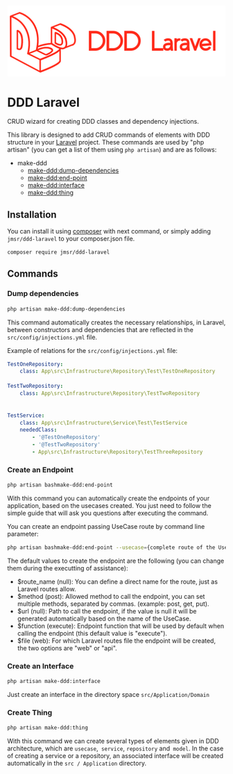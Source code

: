 ![Logo DDD Laravel](/assets/images/ddd_laravel.png)

# DDD Laravel
 CRUD wizard for creating DDD classes and dependency injections.

This library is designed to add CRUD commands of elements with DDD structure in your [Laravel](https://laravel.com/) project.
These commands are used by "php artisan" (you can get a list of them using `php artisan`) and are as follows:

* make-ddd
  * [make-ddd:dump-dependencies](#dump-dependencies)
  * [make-ddd:end-point](#create-an-endpoint)
  * [make-ddd:interface](#create-an-interface)
  * [make-ddd:thing](#create-thing)


## Installation

You can install it using [composer](https://getcomposer.org/) with next command, or simply adding `jmsr/ddd-laravel` to your composer.json file.

```bash
composer require jmsr/ddd-laravel
```

## Commands

### Dump dependencies

```bash
php artisan make-ddd:dump-dependencies
```
This command automatically creates the necessary relationships, in Laravel, between constructors and dependencies that are reflected in the `src/config/injections.yml` file.

Example of relations for the `src/config/injections.yml` file:

```yaml
TestOneRepository:
    class: App\src\Infrastructure\Repository\Test\TestOneRepository

TestTwoRepository:
    class: App\src\Infrastructure\Repository\TestTwoRepository


TestService:
    class: App\src\Infrastructure\Service\Test\TestService
    neededClass: 
        - '@TestOneRepository'
        - '@TestTwoRepository'
        - App\src\Infrastructure\Repository\TestThreeRepository
```

### Create an Endpoint

```bash
php artisan bashmake-ddd:end-point
```
With this command you can automatically create the endpoints of your application, based on the usecases created. You just need to follow the simple guide that will ask you questions after executing the command.

You can create an endpoint passing UseCase route by command line parameter:
```bash
php artisan bashmake-ddd:end-point --usecase={complete route of the UseCase}
```

The default values to create the endpoint are the following (you can change them during the executting of assistance):

- $route_name (null): You can define a direct name for the route, just as Laravel routes allow.
- $method (post): Allowed method to call the endpoint, you can set multiple methods, separated by commas. (example: post, get, put).
- $url (null): Path to call the endpoint, if the value is null it will be generated automatically based on the name of the UseCase.
- $function (execute): Endpoint function that will be used by default when calling the endpoint (this default value is "execute").
- $file (web): For which Laravel routes file the endpoint will be created, the two options are "web" or "api".

### Create an Interface

```bash
php artisan make-ddd:interface
```

Just create an interface in the directory space `src/Application/Domain`

### Create Thing

```bash
php artisan make-ddd:thing
```

With this command we can create several types of elements given in DDD architecture, which are `usecase`,` service`, `repository` and` model`.
In the case of creating a service or a repository, an associated interface will be created automatically in the `src / Application` directory.
